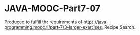 # JAVA-MOOC-Part7-07

Produced to fulfill the requirements of https://java-programming.mooc.fi/part-7/3-larger-exercises, Recipe Search.

